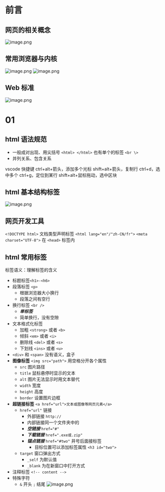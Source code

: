 # 前言
## 网页的相关概念
![image.png](https://cdn.jsdelivr.net/gh/Pokemongle/img_bed_0@main/img/202412051209734.png)

## 常用浏览器与内核
![image.png](https://cdn.jsdelivr.net/gh/Pokemongle/img_bed_0@main/img/202412051213846.png)
![image.png](https://cdn.jsdelivr.net/gh/Pokemongle/img_bed_0@main/img/202412051212734.png)
## Web 标准
![image.png](https://cdn.jsdelivr.net/gh/Pokemongle/img_bed_0@main/img/202412051221145.png)




# 01
## html 语法规范
- 一般成对出现、用尖括号
	`<html> </html>`
	也有单个的标签 `<br \>`
- 并列关系、包含关系

vscode 快捷键
	ctrl+alt+箭头，添加多个光标
	shift+alt+箭头，复制行
	ctrl+d，选中多个
	ctrl+g，定位到某行
	shift+alt+鼠标拖动，选中区块
	
## html 基本结构标签
![image.png](https://cdn.jsdelivr.net/gh/Pokemongle/img_bed_0@main/img/202412051249213.png)

## 网页开发工具
`<!DOCTYPE html>` 文档类型声明标签
`<html lang="en"/"zh-CN/fr">`
`<meta charset="UTF-8">` 在 `<head>` 标签内

## html 常用标签
标签语义：理解标签的含义
- 标题标签`<h1>-<h6>`
- 段落标签 `<p>`
	- 根据浏览器大小换行
	- 段落之间有空行
- 换行标签 `<br />`
	- ***单标签***
	- 简单换行，没有空隙
- 文本格式化标签
	- 加粗 `<strong>` 或者 `<b>`
	- 倾斜 `<em>` 或者 `<i>`
	- 删除线 `<del>` 或者 `<s>`
	- 下划线 `<ins>` 或者 `<u>`
- `<div>` 和 `<span>` 没有语义，盒子
- **图像标签** `<img src="path">` 用空格分开各个属性
	- `src` 图片路径
	- `title` 鼠标悬停时显示的文本
	- `alt` 图片无法显示时用文本替代
	- `width` 宽度
	- `height` 高度
	- `border` 设置图片边框
- **超链接标签** `<a href="url">文本或图像等网页元素</a>`
	- `href="url"` 链接
		- 外部链接 `http://`
		- 内部链接同一个文件夹中的
		- ***空链接*** `href="#"`
		- ***下载链接*** `href=".exe或.zip"`
		- ***锚点链接*** `href="#two"` 井号后面接标签
			- 目标位置可以添加标签属性 `<h3 id="two">`
	- `target` 窗口弹出方式
		- `_self` 为默认值
		- `_blank` 为在新窗口中打开方式
- 注释标签 `<!-- content -->`
- 特殊字符
	- `&` 开头 `;` 结尾
	![image.png](https://cdn.jsdelivr.net/gh/Pokemongle/img_bed_0@main/img/202412061236288.png)
